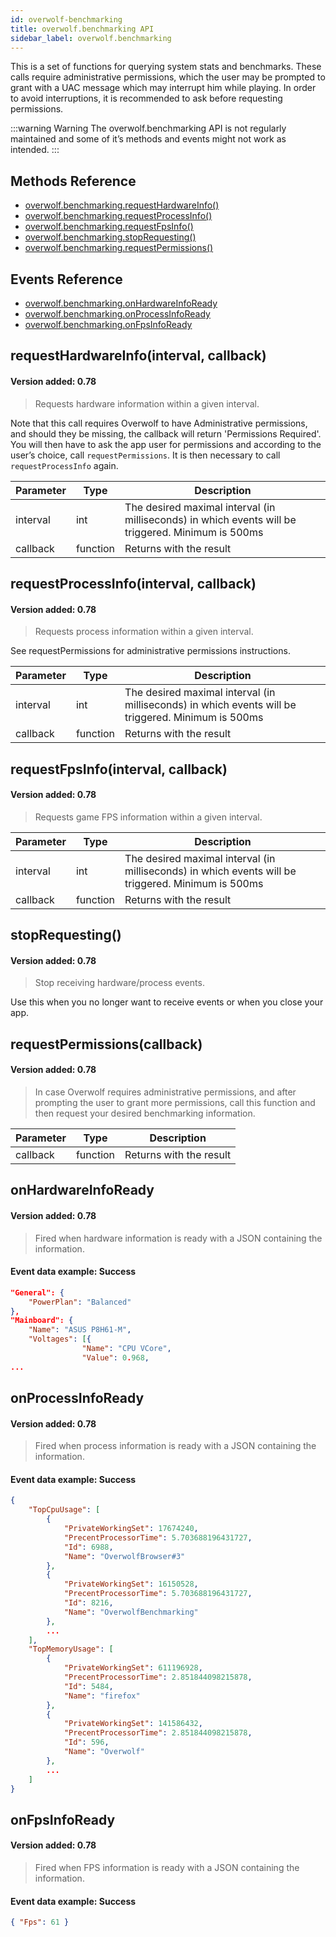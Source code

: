 ```yaml
---
id: overwolf-benchmarking
title: overwolf.benchmarking API
sidebar_label: overwolf.benchmarking
---
```


This is a set of functions for querying system stats and benchmarks. These calls require administrative permissions, which the user may be prompted to grant with a UAC message which may interrupt him while playing. In order to avoid interruptions, it is recommended to ask before requesting permissions.

:::warning Warning
The overwolf.benchmarking API is not regularly maintained and some of it’s methods and events might not work as intended.
:::

## Methods Reference

* [overwolf.benchmarking.requestHardwareInfo()](#requesthardwareinfointerval-callback)
* [overwolf.benchmarking.requestProcessInfo()](#requestprocessinfointerval-callback)
* [overwolf.benchmarking.requestFpsInfo()](#requestfpsinfointerval-callback)
* [overwolf.benchmarking.stopRequesting()](#stoprequesting)
* [overwolf.benchmarking.requestPermissions()](#requestpermissionscallback)

## Events Reference

* [overwolf.benchmarking.onHardwareInfoReady](#onhardwareinfoready)
* [overwolf.benchmarking.onProcessInfoReady](#onprocessinfoready)
* [overwolf.benchmarking.onFpsInfoReady](#onfpsinfoready)

## requestHardwareInfo(interval, callback)

#### Version added: 0.78

> Requests hardware information within a given interval.

Note that this call requires Overwolf to have Administrative permissions, and should they be missing, the callback will return 'Permissions Required'. You will then have to ask the app user for permissions and according to the user’s choice, call `requestPermissions`. It is then necessary to call `requestProcessInfo` again.

Parameter | Type     | Description                                                                                        |
----------| ---------| -------------------------------------------------------------------------------------------------- |
interval  | int      | The desired maximal interval (in milliseconds) in which events will be triggered. Minimum is 500ms |
callback  | function | Returns with the result                           |   

## requestProcessInfo(interval, callback)

#### Version added: 0.78

> Requests process information within a given interval. 

See requestPermissions for administrative permissions instructions.

Parameter | Type     | Description                                                                                        |
----------| ---------| -------------------------------------------------------------------------------------------------- |
interval  | int      | The desired maximal interval (in milliseconds) in which events will be triggered. Minimum is 500ms |
callback  | function | Returns with the result                           |   

## requestFpsInfo(interval, callback)

#### Version added: 0.78

> Requests game FPS information within a given interval. 

Parameter | Type     | Description                                                                                        |
----------| ---------| -------------------------------------------------------------------------------------------------- |
interval  | int      | The desired maximal interval (in milliseconds) in which events will be triggered. Minimum is 500ms |
callback  | function | Returns with the result                          |   

## stopRequesting()

#### Version added: 0.78

> Stop receiving hardware/process events.

Use this when you no longer want to receive events or when you close your app.

## requestPermissions(callback)

#### Version added: 0.78

> In case Overwolf requires administrative permissions, and after prompting the user to grant more permissions, call this function and then request your desired benchmarking information.


Parameter | Type     | Description                                                                                        |
----------| ---------| -------------------------------------------------------------------------------------------------- |
callback  | function | Returns with the result                                                                            |  

## onHardwareInfoReady

#### Version added: 0.78

> Fired when hardware information is ready with a JSON containing the information.

#### Event data example: Success

```json
"General": {
    "PowerPlan": "Balanced"
},
"Mainboard": {
    "Name": "ASUS P8H61-M",
    "Voltages": [{
                "Name": "CPU VCore",
                "Value": 0.968,
...
```

## onProcessInfoReady

#### Version added: 0.78

> Fired when process information is ready with a JSON containing the information.

#### Event data example: Success

```json
{
    "TopCpuUsage": [
        {
            "PrivateWorkingSet": 17674240,
            "PrecentProcessorTime": 5.703688196431727,
            "Id": 6988,
            "Name": "OverwolfBrowser#3"
        },
        {
            "PrivateWorkingSet": 16150528,
            "PrecentProcessorTime": 5.703688196431727,
            "Id": 8216,
            "Name": "OverwolfBenchmarking"
        },
        ...
    ],
    "TopMemoryUsage": [
        {
            "PrivateWorkingSet": 611196928,
            "PrecentProcessorTime": 2.851844098215878,
            "Id": 5484,
            "Name": "firefox"
        },
        {
            "PrivateWorkingSet": 141586432,
            "PrecentProcessorTime": 2.851844098215878,
            "Id": 596,
            "Name": "Overwolf"
        },
        ...
    ]
}
```

## onFpsInfoReady

#### Version added: 0.78

> Fired when FPS information is ready with a JSON containing the information.

#### Event data example: Success

```json
{ "Fps": 61 }
```
